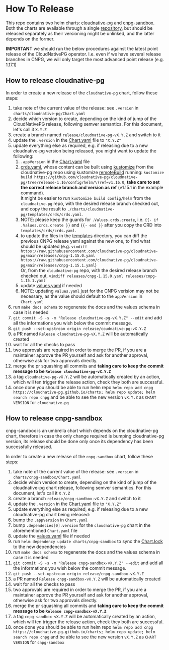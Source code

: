# How To Release

This repo contains two helm charts: [cloudnative-pg](./charts/cloudnative-pg)
and [cnpg-sandbox](./charts/cnpg-sandbox). Both the charts are available
through a single [repository](https://cloudnative-pg.github.io/charts), but
should be released separately as their versioning might be unlinked, and the
latter depends on the former.

**IMPORTANT** we should run the below procedures against the latest point
release of the CloudNativePG operator. I.e. even if we have several release
branches in CNPG, we will only target the most advanced point
release (e.g. 1.17.1)

## How to release cloudnative-pg

In order to create a new release of the `cloudnative-pg` chart,
follow these steps:

1. take note of the current value of the release: see `.version`
   in `charts/cloudnative-pg/Chart.yaml`
1. decide which version to create, depending on the kind of jump of the
   CloudNativePG release, following semver semantics.
   For this document, let's call it `X.Y.Z`
1. create a branch named `release/cloudnative-pg-vX.Y.Z` and switch to it
1. update the `.version` in the [Chart.yaml](./charts/cloudnative-pg/Chart.yaml) file to `"X.Y.Z"`
1. update everything else as required, e.g. if releasing due to a new
   cloudnative-pg version being released, you might want to update the
   following:
    1. `.appVersion` in the [Chart.yaml](./charts/cloudnative-pg/Chart.yaml) file
    1. [crds.yaml](./charts/cloudnative-pg/templates/crds/crds.yaml), whose
       content can be built using [kustomize](https://kustomize.io/) from the
       cloudnative-pg repo using kustomize
       [remoteBuild](https://github.com/kubernetes-sigs/kustomize/blob/master/examples/remoteBuild.md)
       running: `kustomize build
       https://github.com/cloudnative-pg/cloudnative-pg/tree/release-1.16/config/helm/\?ref=v1.16.0`,
       **take care to set the correct release branch and version as ref**
        (v1.15.1 in the example
       command). \
       It might be easier to run `kustomize build config/helm` from the
      `cloudnative-pg` repo, with the desired release branch checked out, and
      copy the result to `./charts/cloudnative-pg/templates/crds/crds.yaml`.
    1. NOTE: please keep the guards for `.Values.crds.create`, i.e.
      `{{- if .Values.crds.create }}` and `{{- end }}` after you copy the CRD
      into `templates/crds/crds.yaml`.
    1. to update the files in the
       [templates](./charts/cloudnative-pg/templates) directory, you can diff
       the previous CNPG release yaml against the new one,  to find what
       should be updated (e.g. `vimdiff
       https://raw.githubusercontent.com/cloudnative-pg/cloudnative-pg/main/releases/cnpg-1.15.0.yaml
       https://raw.githubusercontent.com/cloudnative-pg/cloudnative-pg/main/releases/cnpg-1.15.1.yaml`) \
       Or, from the `cloudnative-pg` repo, with the desired release branch checked out,
       `vimdiff releases/cnpg-1.15.0.yaml releases/cnpg-1.15.1.yaml`
    1. update [values.yaml](./charts/cloudnative-pg/values.yaml) if needed
    1. NOTE: updating `values.yaml` just for the CNPG  verision may not be
      necessary, as the value should default to the `appVersion` in `Chart.yaml`
  1. run `make docs schema` to regenerate the docs and the values schema in case it is needed
  1. `git commit -S -s -m "Release cloudnative-pg-vX.Y.Z" --edit` and add all
     the informations you wish below the commit message.
  1. `git push --set-upstream origin release/coudnative-pg-vX.Y.Z`
  1. a PR named `Release cloudnative-pg-vX.Y.Z` will be automatically created
  1. wait for all the checks to pass
  1. two approvals are required in order to merge the PR, if you are a
     maintainer approve the PR yourself and ask for another approval, otherwise
     ask for two approvals directly.
  1. merge the pr squashing all commits and **taking care to keep the commit
     message to be `Release cloudnative-pg-vX.Y.Z`**
  1. a tag `cloudnative-pg-vX.Y.Z` will be automatically created by an action,
     which will ten trigger the release action, check they both are successful.
  1. once done you should be able to run helm repo `helm repo add cnpg https://cloudnative-pg.github.io/charts; helm repo update; helm search repo cnpg` and be able to see the new version `vX.Y.Z` as `CHART VERSION` for `cloudnative-pg`

## How to release cnpg-sandbox

cnpg-sandbox is an umbrella chart which depends on the cloudnative-pg chart, therefore in case the only change required is bumping cloudnative-pg version, its release should be done only once its dependency has been successfully released.

In order to create a new release of the `cnpg-sandbox` chart, follow
these steps:

1. take note of the current value of the release: see `.version`
   in `charts/cnpg-sandbox/Chart.yaml`
1. decide which version to create, depending on the kind of jump of the
   cloudnative-pg chart release, following semver semantics.
   For this document, let's call it `X.Y.Z`
1. create a branch `release/cnpg-sandbox-vX.Y.Z` and switch to it
1. update the `.version` in the [Chart.yaml](./charts/cnpg-sandbox/Chart.yaml) file to `"X.Y.Z"`
1. update everything else as required, e.g. if releasing due to a new cloudnative-pg chart being released:
  1. bump the `.appVersion` in `Chart.yaml`
  1. bump `.dependecies[0].version` for the `cloudnative-pg` chart in the aforementioned `Chart.yaml` file
  1. update the [values.yaml](./charts/cnpg-sandbox/Chart.yaml) file if needed
  1. run `helm dependency update charts/cnpg-sandbox` to sync the [Chart.lock](./charts/cnpg-sandbox/Chart.lock) to the new dependencies
1. run `make docs schema` to regenerate the docs and the values schema in case it is needed
1. `git commit -S -s -m "Release cnpg-sandbox-vX.Y.Z" --edit` and add all
   the informations you wish below the commit message.
1. `git push --set-upstream origin release/cnpg-sandbox-vX.Y.Z`
1. a PR named `Release cnpg-sandbox-vX.Y.Z` will be automatically created
1. wait for all the checks to pass
1. two approvals are required in order to merge the PR, if you are a
   maintainer approve the PR yourself and ask for another approval, otherwise
   ask for two approvals directly.
1. merge the pr squashing all commits and **taking care to keep the commit
   message to be `Release cnpg-sandbox-vX.Y.Z`**
1. a tag `cnpg-sandbox-vX.Y.Z` will be automatically created by an action,
   which will ten trigger the release action, check they both are successful.
1. once done you should be able to run helm repo `helm repo add cnpg https://cloudnative-pg.github.io/charts; helm repo update; helm search repo cnpg` and be able to see the new version `vX.Y.Z` as `CHART VERSION` for `cnpg-sandbox`
